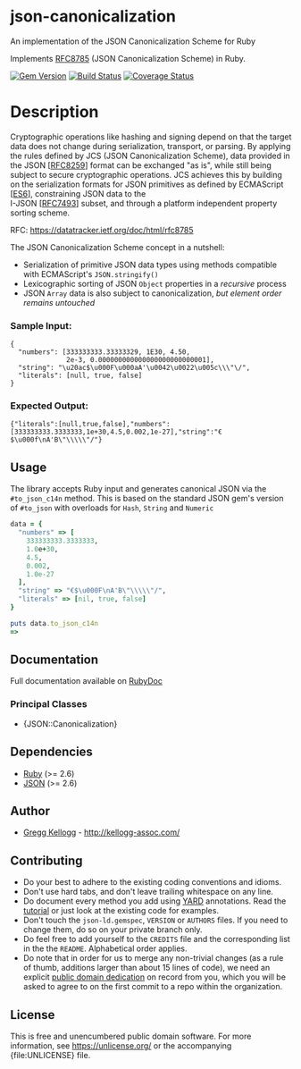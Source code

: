 # json-canonicalization
An implementation of the JSON Canonicalization Scheme for Ruby

Implements [RFC8785](https://datatracker.ietf.org/doc/html/rfc8785) (JSON Canonicalization Scheme) in Ruby.

[![Gem Version](https://badge.fury.io/rb/json-canonicalization.png)](http://badge.fury.io/rb/json-canonicalization)
[![Build Status](https://github.com/dryruby/json-canonicalization/workflows/CI/badge.svg?branch=develop)](https://github.com/dryruby/json-canonicalization/actions?query=workflow%3ACI)
[![Coverage Status](https://coveralls.io/repos/dryruby/json-canonicalization/badge.svg)](https://coveralls.io/r/dryruby/json-canonicalization)

# Description

Cryptographic operations like hashing and signing depend on that the target 
data does not change during serialization, transport, or parsing. 
By applying the rules defined by JCS (JSON Canonicalization Scheme), 
data provided in the JSON [[RFC8259](https://tools.ietf.org/html/rfc8259)]
format can be exchanged "as is", while still being subject to secure cryptographic operations.
JCS achieves this by building on the serialization formats for JSON
primitives as defined by ECMAScript [[ES6](https://www.ecma-international.org/ecma-262/6.0/index.html)],
constraining JSON data to the<br>I-JSON [[RFC7493](https://tools.ietf.org/html//rfc7493)] subset,
and through a platform independent property sorting scheme.

RFC: https://datatracker.ietf.org/doc/html/rfc8785

The JSON Canonicalization Scheme concept in a nutshell:
- Serialization of primitive JSON data types using methods compatible with ECMAScript's `JSON.stringify()`
- Lexicographic sorting of JSON `Object` properties in a *recursive* process
- JSON `Array` data is also subject to canonicalization, *but element order remains untouched*

### Sample Input:
```code
{
  "numbers": [333333333.33333329, 1E30, 4.50,
              2e-3, 0.000000000000000000000000001],
  "string": "\u20ac$\u000F\u000aA'\u0042\u0022\u005c\\\"\/",
  "literals": [null, true, false]
}
```
### Expected Output:
```code
{"literals":[null,true,false],"numbers":[333333333.3333333,1e+30,4.5,0.002,1e-27],"string":"€$\u000f\nA'B\"\\\\\"/"}
```
## Usage
The library accepts Ruby input and generates canonical JSON via the `#to_json_c14n` method. This is based on the standard JSON gem's version of `#to_json` with overloads for `Hash`, `String` and `Numeric`

```ruby
data = {
  "numbers" => [
    333333333.3333333,
    1.0e+30,
    4.5,
    0.002,
    1.0e-27
  ],
  "string" => "€$\u000F\nA'B\"\\\\\"/",
  "literals" => [nil, true, false]
}

puts data.to_json_c14n
=> 
```

## Documentation
Full documentation available on [RubyDoc](http://rubydoc.info/gems/json-canonicalization/file/README.md)

### Principal Classes
* {JSON::Canonicalization}

## Dependencies
* [Ruby](http://ruby-lang.org/) (>= 2.6)
* [JSON](https://rubygems.org/gems/json) (>= 2.6)

## Author
* [Gregg Kellogg](http://github.com/gkellogg) - <http://kellogg-assoc.com/>

## Contributing
* Do your best to adhere to the existing coding conventions and idioms.
* Don't use hard tabs, and don't leave trailing whitespace on any line.
* Do document every method you add using [YARD][] annotations. Read the
  [tutorial][YARD-GS] or just look at the existing code for examples.
* Don't touch the `json-ld.gemspec`, `VERSION` or `AUTHORS` files. If you need to
  change them, do so on your private branch only.
* Do feel free to add yourself to the `CREDITS` file and the corresponding
  list in the the `README`. Alphabetical order applies.
* Do note that in order for us to merge any non-trivial changes (as a rule
  of thumb, additions larger than about 15 lines of code), we need an
  explicit [public domain dedication][PDD] on record from you,
  which you will be asked to agree to on the first commit to a repo within the organization.

## License

This is free and unencumbered public domain software. For more information,
see <https://unlicense.org/> or the accompanying {file:UNLICENSE} file.

[YARD]:           https://yardoc.org/
[YARD-GS]:        https://rubydoc.info/docs/yard/file/docs/GettingStarted.md
[PDD]:            https://unlicense.org/#unlicensing-contributions
